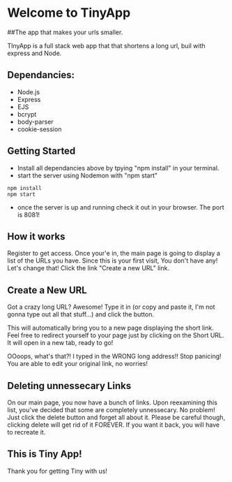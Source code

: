 # Welcome to TinyApp
##The app that makes your urls smaller.

TInyApp is a full stack web app that that shortens a long url, buil with express and Node.


## Dependancies:
- Node.js
- Express
- EJS
- bcrypt
- body-parser
- cookie-session

## Getting Started
- Install all dependancies above by tpying "npm install" in your terminal.
- start the server using Nodemon with "npm start"

```
npm install
npm start
```
- once the server is up and running check it out in your browser. The port is 8081! 

## How it works
Register to get access. Once your'e in, the main page is going to display a list of the URLs you have. Since this is your first visit, You don't have any! Let's change that!
Click the link "Create a new URL" link. 

## Create a New URL
Got a crazy long URL? Awesome! Type it in (or copy and paste it, I'm not gonna type out all that stuff...) and click the button. 

This will automatically bring you to a new page displaying the short link. Feel free to redirect yourself to your page just by clicking on the Short URL. It will open in a new tab, ready to go!

OOoops, what's that?! I typed in the WRONG long address!! Stop panicing! You are able to edit your original link, no worries!

## Deleting unnessecary Links
On our main page, you now have a bunch of links. Upon reexamining this list, you've decided that some are completely unnessecary. No problem! Just click the delete button and forget all about it. Please be careful though, clicking delete will get rid of it FOREVER. If you want it back, you will have to recreate it. 


## This is Tiny App! 
Thank you for getting Tiny with us!